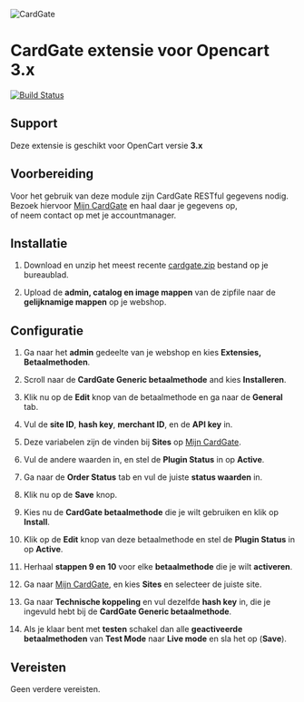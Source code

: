 ![CardGate](https://cdn.curopayments.net/thumb/200/logos/cardgate.png)

# CardGate extensie voor Opencart 3.x

[![Build Status](https://travis-ci.org/cardgate/opencart3.svg?branch=master)](https://travis-ci.org/cardgate/opencart3)

## Support

Deze extensie is geschikt voor OpenCart versie **3.x**

## Voorbereiding

Voor het gebruik van deze module zijn CardGate RESTful gegevens nodig.  
Bezoek hiervoor [Mijn CardGate](https://my.cardgate.com/) en haal daar je  gegevens op,  
of neem contact op met je accountmanager.

## Installatie

1. Download en unzip het meest recente [cardgate.zip](https://github.com/cardgate/opencart3/releases/) bestand op je bureaublad.

2. Upload de **admin, catalog en image mappen** van de zipfile naar de **gelijknamige mappen** op je webshop.

## Configuratie

1. Ga naar het **admin** gedeelte van je webshop en kies **Extensies, Betaalmethoden**.

2. Scroll naar de **CardGate Generic betaalmethode** and kies **Installeren**.

3. Klik nu op de **Edit** knop van de betaalmethode en ga naar de **General** tab.

4. Vul de **site ID**, **hash key**, **merchant ID**, en de **API key** in.

5. Deze variabelen zijn de vinden bij **Sites** op [Mijn CardGate](https://my.cardgate.com/).

6. Vul de andere waarden in, en stel de **Plugin Status** in op **Active**.

7. Ga naar de **Order Status** tab en vul de juiste **status waarden** in.

8. Klik nu op de  **Save** knop.

9. Kies nu de **CardGate betaalmethode** die je wilt gebruiken en klik op **Install**.

10. Klik op de **Edit** knop van deze betaalmethode en stel de  **Plugin Status** in op **Active**.

11. Herhaal **stappen 9 en 10** voor elke **betaalmethode** die je wilt **activeren**.

12. Ga naar [Mijn CardGate](https://my.cardgate.com/), en kies **Sites** en selecteer de juiste site.

13. Ga naar **Technische koppeling** en vul dezelfde **hash key** in, die je ingevuld hebt bij de **CardGate Generic betaalmethode**.

14. Als je klaar bent met **testen** schakel dan alle **geactiveerde betaalmethoden** van **Test Mode** naar **Live mode** en sla het op (**Save**).

## Vereisten

Geen verdere vereisten.